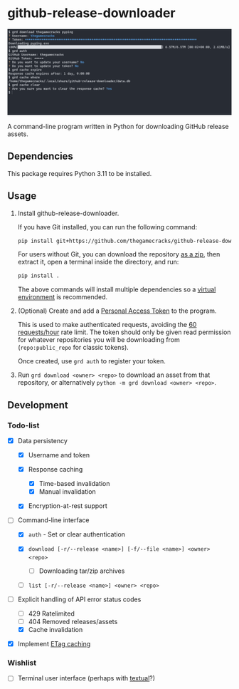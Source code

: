 # github-release-downloader

![A demonstration of the program in bash](/images/demo-2023-03-15.png)

A command-line program written in Python for downloading GitHub release assets.

## Dependencies

This package requires Python 3.11 to be installed.

## Usage

1. Install github-release-downloader.

   If you have Git installed, you can run the following command:

   ```sh
   pip install git+https://github.com/thegamecracks/github-release-downloader
   ```

   For users without Git, you can download the repository [as a zip], then
   extract it, open a terminal inside the directory, and run:

   ```sh
   pip install .
   ```

   The above commands will install multiple dependencies
   so a [virtual environment] is recommended.

2. (Optional) Create and add a [Personal Access Token] to the program.

   This is used to make authenticated requests, avoiding the [60 requests/hour]
   rate limit. The token should only be given read permission for whatever
   repositories you will be downloading from (`repo:public_repo` for classic tokens).

   Once created, use `grd auth` to register your token.

3. Run `grd download <owner> <repo>` to download an asset from that repository,
   or alternatively `python -m grd download <owner> <repo>`.

[Personal Access Token]: https://github.com/settings/tokens
[60 requests/hour]: https://docs.github.com/en/rest/overview/resources-in-the-rest-api#rate-limiting
[as a zip]: https://github.com/thegamecracks/github-release-downloader/archive/refs/heads/main.zip
[virtual environment]: https://docs.python.org/3/library/venv.html

## Development

### Todo-list

- [X] Data persistency

    - [X] Username and token
    - [X] Response caching

        - [X] Time-based invalidation
        - [X] Manual invalidation

    - [X] Encryption-at-rest support

- [ ] Command-line interface

    - [X] `auth` - Set or clear authentication
    - [X] `download [-r/--release <name>] [-f/--file <name>] <owner> <repo>`

        - [ ] Downloading tar/zip archives

    - [ ] `list [-r/--release <name>] <owner> <repo>`

- [ ] Explicit handling of API error status codes

    - [ ] 429 Ratelimited
    - [ ] 404 Removed releases/assets
    - [X] Cache invalidation

- [X] Implement [ETag caching](https://docs.github.com/en/rest/overview/resources-in-the-rest-api#conditional-requests)

### Wishlist

- [ ] Terminal user interface (perhaps with [textual]?)

[textual]: https://github.com/Textualize/textual
